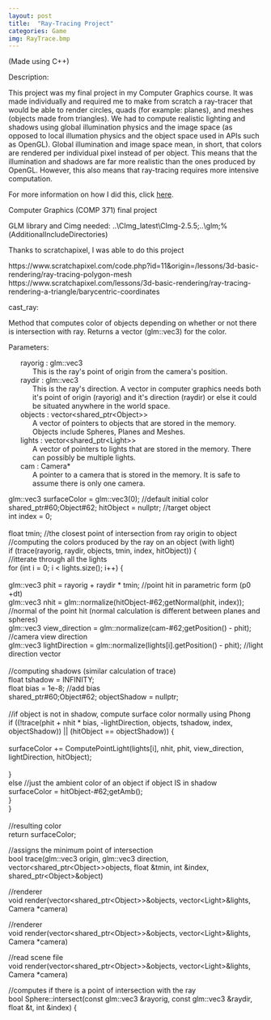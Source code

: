 ```yaml
---
layout: post
title:  "Ray-Tracing Project"
categories: Game
img: RayTrace.bmp
---
```

(Made using C++)

Description:

This project was my final project in my Computer Graphics course. It was made individually and required me to make from scratch a ray-tracer that would be able to render circles, quads (for example: planes), and meshes (objects made from triangles). We had to compute realistic lighting and shadows using global illumination physics and the image space (as opposed to local illumation physics and the object space used in APIs such as OpenGL). Global illumination and image space mean, in short, that colors are rendered per individual pixel instead of per object. This means that the illumination and shadows are far more realistic than the ones produced by OpenGL. However, this also means that ray-tracing requires more intensive computation. 

For more information on how I did this, click <a href="https://github.com/RoseDuf/Ray-Tracing"> here</a>.

<div class="description">
    <p>
        Computer Graphics (COMP 371) final project
    </p>
    <div class="info">
        GLM library and Cimg needed: ..\CImg_latest\CImg-2.5.5;..\glm;%(AdditionalIncludeDirectories)
    </div>
    <p>
        Thanks to scratchapixel, I was able to do this project
    </p>
    <p>
        https://www.scratchapixel.com/code.php?id=11&origin=/lessons/3d-basic-rendering/ray-tracing-polygon-mesh
    <br>
        https://www.scratchapixel.com/lessons/3d-basic-rendering/ray-tracing-rendering-a-triangle/barycentric-coordinates
    </p>
    <div class="heading">
        cast_ray:
    </div>
    <p>
        Method that computes color of objects depending on whether or not there is intersection with ray. Returns a vector (glm::vec3) for the color.
    </p>
    <p>
        Parameters:
    <br>
        <ul style="list-style-type:none;">
        <li>rayorig : glm::vec3
            <ul style="list-style-type:none;">
            <li>This is the ray's point of origin from the camera's position.</li>
            </ul>
        </li>
        <li>raydir : glm::vec3
            <ul style="list-style-type:none;">
            <li>This is the ray's direction. A vector in computer graphics needs both it's point of origin (rayorig) and it's direction (raydir) or else it could be situated anywhere in the world space.</li>
            </ul>
        </li>
        <li>objects : vector&#60;shared_ptr&#60;Object&#62;&#62;
            <ul style="list-style-type:none;">
            <li>A vector of pointers to objects that are stored in the memory. Objects include Spheres, Planes and Meshes. </li>
            </ul>
        </li>
        <li>lights : vector&#60;shared_ptr&#60;Light&#62;&#62;
            <ul style="list-style-type:none;">
            <li>A vector of pointers to lights that are stored in the memory. There can possibly be multiple lights. </li>
            </ul>
        </li>
        <li>cam : Camera* 
            <ul style="list-style-type:none;">
            <li>A pointer to a camera that is stored in the memory. It is safe to assume there is only one camera. </li>
            </ul>
        </li>
        </ul>  
    </p>
    <div class="code">
        <p>
            glm::vec3 surfaceColor = glm::vec3(0); //default initial color
        <br>  
            shared_ptr#60;Object#62; hitObject = nullptr; //target object
        <br>
            int index = 0;
        <br>
        <br>
            float tmin; //the closest point of intersection from ray origin to object
        <br>
            //computing the colors produced by the ray on an object (with light)
        <br>    
            if (trace(rayorig, raydir, objects, tmin, index, hitObject)) {
        <br>    
            //itterate through all the lights
        <br>    
            for (int i = 0; i < lights.size(); i++) {
        <br>
        <br>           
            glm::vec3 phit = rayorig + raydir * tmin; //point hit in parametric form (p0 +dt)
        <br>    
            glm::vec3 nhit = glm::normalize(hitObject-#62;getNormal(phit, index)); //normal of the point hit (normal calculation is different between planes and spheres)
        <br>    
            glm::vec3 view_direction = glm::normalize(cam-#62;getPosition() - phit); //camera view direction
        <br>    
            glm::vec3 lightDirection = glm::normalize(lights[i].getPosition() - phit); //light direction vector
        <br>
        <br>
            //computing shadows (similar calculation of trace)
        <br>   
            float tshadow = INFINITY;
        <br>
            float bias = 1e-8; //add bias
        <br>    
            shared_ptr#60;Object#62; objectShadow = nullptr;
        <br>
        <br>
            //if object is not in shadow, compute surface color normally using Phong
        <br>    
            if ((!trace(phit + nhit * bias, -lightDirection, objects, tshadow, index, objectShadow)) || (hitObject == objectShadow)) {
        <br>
        <br>
            surfaceColor += ComputePointLight(lights[i], nhit, phit, view_direction, lightDirection, hitObject);
        <br>
        <br>
            }
        <br>
            else //just the ambient color of an object if object IS in shadow
        <br>    
            surfaceColor = hitObject-#62;getAmb();
        <br>    
            }
        <br>    
            }
        <br>
        <br>
            //resulting color
        <br>    
            return surfaceColor;
        </p>
    </div>
    <div class="code">
        <p>
            //assigns the minimum point of intersection
        <br>
            bool trace(glm::vec3 origin, glm::vec3 direction, 
            vector&#60;shared_ptr&#60;Object&#62;&#62;objects, float &tmin, int &index, shared_ptr&#60;Object&#62;&object)
        </p>
    </div>
    <div class="code">
        <p>
            //renderer
        <br>
            void render(vector&#60;shared_ptr&#60;Object&#62;&#62;&objects, vector&#60;Light&#62;&lights, Camera *camera)
        </p>
    </div>
    <div class="code">
        <p>
            //renderer
        <br>
            void render(vector&#60;shared_ptr&#60;Object&#62;&#62;&objects, vector&#60;Light&#62;&lights, Camera *camera)
        </p>
    </div>
    <div class="code">
        <p>
            //read scene file
        <br>
            void render(vector&#60;shared_ptr&#60;Object&#62;&#62;&objects, vector&#60;Light&#62;&lights, Camera *camera)
        </p>
    </div>
    <div class="code">
        <p>
            //computes if there is a point of intersection with the ray
        <br>
            bool Sphere::intersect(const glm::vec3 &rayorig, const glm::vec3 &raydir, float &t, int &index) {
        </p>
    </div>
</div>
